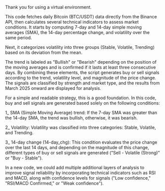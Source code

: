 Thank you for using a virtual environment. 

This code fetches daily Bitcoin (BTC/USDT) data directly from the Binance API, then calculates several technical indicators to assess market conditions. It starts by computing 7-day and 14-day simple moving averages (SMA), the 14-day percentage change, and volatility over the same period. 

Next, it categorizes volatility into three groups (Stable, Volatile, Trending) based on its deviation from the mean. 

The trend is labeled as "Bullish" or "Bearish" depending on the position of the moving averages and is confirmed if it lasts at least three consecutive days. By combining these elements, the script generates buy or sell signals according to the trend, volatility level, and magnitude of the price change. The signals are classified by strength and market type, and the results from March 2025 onward are displayed for analysis.

For a simple and readable strategy, this is a good foundation. In this code, buy and sell signals are generated based solely on the following conditions:

1_ SMA (Simple Moving Average) trend: If the 7-day SMA was greater than the 14-day SMA, the trend was bullish, otherwise, it was bearish.

2_ Volatility: Volatility was classified into three categories: Stable, Volatile, and Trending.

3_ 14-day change (14-day_chg): This condition evaluates the price change over the last 14 days, and depending on the magnitude of this change, different types of buy or sell signals are generated ("Sell - Volatile (Strong)" or "Buy - Stable").

In a new code, we could add multiple additional layers of analysis to improve signal reliability by incorporating technical indicators such as RSI and MACD, along with confidence levels for signals ("Low confidence," "RSI/MACD Confirmed," or "Weak confidence").

